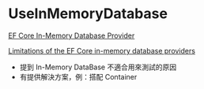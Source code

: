 # UseInMemoryDatabase

[EF Core In-Memory Database Provider](https://docs.microsoft.com/zh-tw/ef/core/providers/in-memory/)

[Limitations of the EF Core in-memory database providers](https://blog.joaograssi.com/limitations-ef-core-in-memory-database-providers/)

-   提到 In-Memory DataBase 不適合用來測試的原因
-   有提供解決方案，例：搭配 Container
